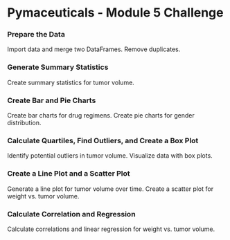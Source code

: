 # Pymaceuticals - Module 5 Challenge

### Prepare the Data
Import data and merge two DataFrames.
Remove duplicates.


### Generate Summary Statistics
Create summary statistics for tumor volume.


### Create Bar and Pie Charts
Create bar charts for drug regimens.
Create pie charts for gender distribution.


### Calculate Quartiles, Find Outliers, and Create a Box Plot
Identify potential outliers in tumor volume.
Visualize data with box plots.


### Create a Line Plot and a Scatter Plot
Generate a line plot for tumor volume over time.
Create a scatter plot for weight vs. tumor volume.


### Calculate Correlation and Regression
Calculate correlations and linear regression for weight vs. tumor volume.
